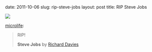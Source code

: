 date: 2011-10-06
slug: rip-steve-jobs
layout: post
title: RIP Steve Jobs


<a href="http://thephobia.com"><img src="/tumblr_files/tumblr_lsmb8yptl71qzpegpo1_500.jpg"/></a><br/><p><a href="http://microlife.tumblr.com/post/11081356595" target="_blank">microlife</a>:</p>

<blockquote>

<p>RIP! </p>

<p><strong>Steve Jobs</strong> by <a href="http://www.turksworks.co.uk/" target="_blank">Richard Davies</a> </p>

</blockquote>
